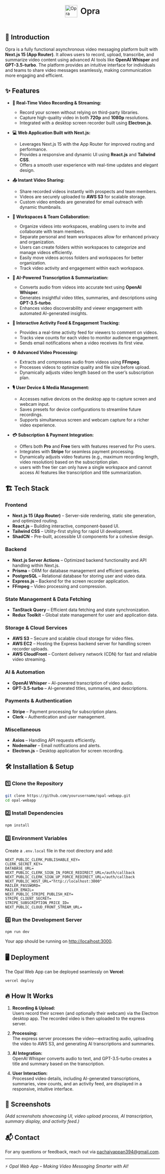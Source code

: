 <div style="display: flex; align-items: center; justify-content: center;">
  <div style="display: flex; align-items: center; justify-content: center; gap: 10px; ">
    <img style=" width: 40px; height: 40px;" src="https://raw.githubusercontent.com/PachaiyappanV/Opra/refs/heads/main/public/opra-logo.svg" alt="Opra Logo"/>
    <p style="font-size: 27px; font-weight: 600;">Opra</p>
  </div>
</div>


## 🚀 Introduction

Opra is a fully functional asynchronous video messaging platform built with **Next.js 15 (App Router)**. It allows users to record, upload, transcribe, and summarize video content using advanced AI tools like **OpenAI Whisper** and **GPT-3.5-turbo**. The platform provides an intuitive interface for individuals and teams to share video messages seamlessly, making communication more engaging and efficient.

## ✨ Features

- **🎥 Real-Time Video Recording & Streaming:**

  - Record your screen without relying on third-party libraries.
  - Capture high-quality video in both **720p** and **1080p** resolutions.
  - Integrated with a desktop screen recorder built using **Electron.js**.

- **💻 Web Application Built with Next.js:**

  - Leverages Next.js 15 with the App Router for improved routing and performance.
  - Provides a responsive and dynamic UI using **React.js** and **Tailwind CSS**.
  - Offers a smooth user experience with real-time updates and elegant design.

- **📤 Instant Video Sharing:**

  - Share recorded videos instantly with prospects and team members.
  - Videos are securely uploaded to **AWS S3** for scalable storage.
  - Custom video embeds are generated for email outreach with dynamic thumbnails.

- **👥 Workspaces & Team Collaboration:**

  - Organize videos into workspaces, enabling users to invite and collaborate with team members.
  - Separate personal and team workspaces allow for enhanced privacy and organization.
  - Users can create folders within workspaces to categorize and manage videos efficiently.
  - Easily move videos across folders and workspaces for better organization.
  - Track video activity and engagement within each workspace.

 

- **📝 AI-Powered Transcription & Summarization:**

  - Converts audio from videos into accurate text using **OpenAI Whisper**.
  - Generates insightful video titles, summaries, and descriptions using **GPT-3.5-turbo**.
  - Enhances video discoverability and viewer engagement with automated AI-generated insights.

- **💬 Interactive Activity Feed & Engagement Tracking:**

  - Provides a real-time activity feed for viewers to comment on videos.
  - Tracks view counts for each video to monitor audience engagement.
  - Sends email notifications when a video receives its first view.

- **⚙️ Advanced Video Processing:**

  - Extracts and compresses audio from videos using **FFmpeg**.
  - Processes videos to optimize quality and file size before upload.
  - Dynamically adjusts video length based on the user’s subscription plan.

- **🎙️ User Device & Media Management:**

  - Accesses native devices on the desktop app to capture screen and webcam input.
  - Saves presets for device configurations to streamline future recordings.
  - Supports simultaneous screen and webcam capture for a richer video experience.

- **💳 Subscription & Payment Integration:**

  - Offers both **Pro** and **Free** tiers with features reserved for Pro users.
  - Integrates with **Stripe** for seamless payment processing.
  - Dynamically adjusts video features (e.g., maximum recording length, video resolution) based on the subscription plan.
  - users with free tier can only have a single workspace and cannot access AI features like transcription and title summarization.

## 🏗 Tech Stack

### **Frontend**

- **Next.js 15 (App Router)** – Server-side rendering, static site generation, and optimized routing.
- **React.js** – Building interactive, component-based UI.
- **Tailwind CSS** – Utility-first styling for rapid UI development.
- **ShadCN** – Pre-built, accessible UI components for a cohesive design.

### **Backend**

- **Next.js Server Actions** – Optimized backend functionality and API handling within Next.js.
- **Prisma** – ORM for database management and efficient queries.
- **PostgreSQL** – Relational database for storing user and video data.
- **Express.js** – Backend for the screen recorder application.
- **FFmpeg** – Video processing and compression.

### **State Management & Data Fetching**

- **TanStack Query** – Efficient data fetching and state synchronization.
- **Redux Toolkit** – Global state management for user and application data.

### **Storage & Cloud Services**

- **AWS S3** – Secure and scalable cloud storage for video files.
- **AWS EC2** – Hosting the Express backend server for handling screen recorder uploads.
- **AWS CloudFront** – Content delivery network (CDN) for fast and reliable video streaming.

### **AI & Automation**

- **OpenAI Whisper** – AI-powered transcription of video audio.
- **GPT-3.5-turbo** – AI-generated titles, summaries, and descriptions.

### **Payments & Authentication**

- **Stripe** – Payment processing for subscription plans.
- **Clerk** – Authentication and user management.

### **Miscellaneous**

- **Axios** – Handling API requests efficiently.
- **Nodemailer** – Email notifications and alerts.
- **Electron.js** – Desktop application for screen recording.

## 🛠 Installation & Setup

### 1️⃣ Clone the Repository

```sh
git clone https://github.com/yourusername/opal-webapp.git
cd opal-webapp
```

### 2️⃣ Install Dependencies

```sh
npm install
```

### 3️⃣ Environment Variables

Create a `.env.local` file in the root directory and add:

```env
NEXT_PUBLIC_CLERK_PUBLISHABLE_KEY=
CLERK_SECRET_KEY=
DATABASE_URL=
NEXT_PUBLIC_CLERK_SIGN_IN_FORCE_REDIRECT_URL=/auth/callback
NEXT_PUBLIC_CLERK_SIGN_UP_FORCE_REDIRECT_URL=/auth/callback
NEXT_PUBLIC_HOST_URL="http://localhost:3000"
MAILER_PASSWORD=
MAILER_EMAIL=
NEXT_PUBLIC_STRIPE_PUBLISH_KEY=
STRIPE_CLIENT_SECRET=
STRIPE_SUBSCRIPTION_PRICE_ID=
NEXT_PUBLIC_CLOUD_FRONT_STREAM_URL=
```

### 4️⃣ Run the Development Server

```sh
npm run dev
```

Your app should be running on [http://localhost:3000](http://localhost:3000).

## 🖥 Deployment

The Opal Web App can be deployed seamlessly on **Vercel**:

```sh
vercel deploy
```

## 🔥 How It Works

1. **Recording & Upload:**\
   Users record their screen (and optionally their webcam) via the Electron desktop app. The recorded video is then uploaded to the express server.

2. **Processing:**\
   The express server processes the video—extracting audio, uploading the video to AWS S3, and generating AI transcriptions and summaries.

3. **AI Integration:**\
   OpenAI Whisper converts audio to text, and GPT-3.5-turbo creates a title and summary based on the transcription.

4. **User Interaction:**\
   Processed video details, including AI-generated transcriptions, summaries, view counts, and an activity feed, are displayed in a responsive, intuitive interface.

## 📸 Screenshots

*(Add screenshots showcasing UI, video upload process, AI transcription, summary display, and activity feed.)*


## 📬 Contact

For any questions or feedback, reach out via [pachaiyappan394@gmail.com](mailto\:pachaiyappan394@gmail.com).

---

⚡ *Opal Web App – Making Video Messaging Smarter with AI!*

